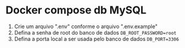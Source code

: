 # Docker compose db MySQL

1. Crie um arquivo ".env" conforme o arquivo ".env.example"
2. Defina a senha de root do banco de dados `DB_ROOT_PASSWORD=root`
3. Defina a porta local a ser usada pelo banco de dados `DB_PORT=3306`